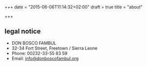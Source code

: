 +++
date = "2015-06-06T11:14:32+02:00"
draft = true
title = "about"

+++
## legal notice

* DON BOSCO FAMBUL
* 32-34 Fort Street, Freetown / Sierra Leone
* Phone: 00232-33-55 83 59
* Email: <info@donboscofambul.org>
